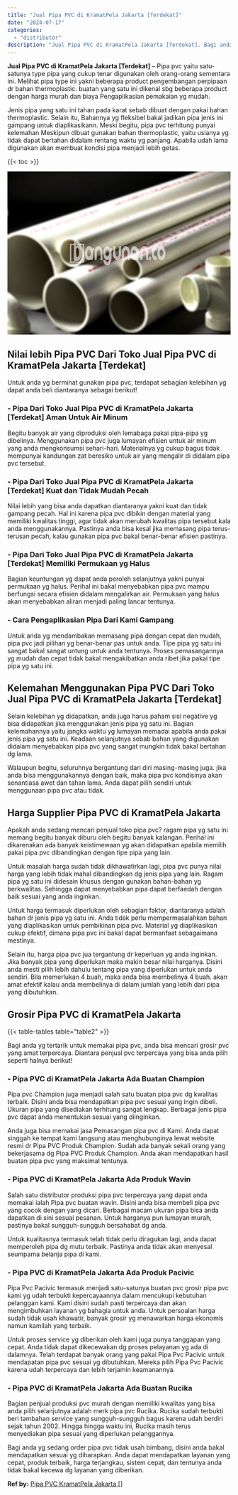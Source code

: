 ```yaml
---
title: "Jual Pipa PVC di KramatPela Jakarta [Terdekat]"
date: "2024-07-17"
categories: 
  - "distributor"
description: "Jual Pipa PVC di KramatPela Jakarta [Terdekat]. Bagi anda yg sedang order pipa pvc tidak usah bimbang, disini anda bakal mendapatkan sesuai yg diharapkan. An..."
---
```


**Jual Pipa PVC di KramatPela Jakarta \[Terdekat\]** – Pipa pvc yaitu satu-satunya type pipa yang cukup tenar digunakan oleh orang-orang sementara ini. Melihat pipa type ini yakni beberapa product pengembangan perpipaan dr bahan thermoplastic. buatan yang satu ini dikenal sbg beberapa product dengan harga murah dan biaya Pengaplikasian pemakaian yg mudah.

Jenis pipa yang satu ini tahan pada karat sebab dibuat dengan pakai bahan thermoplastic. Selain itu, Bahannya yg fleksibel bakal jadikan pipa jenis ini gampang untuk diaplikasikann. Meski begitu, pipa pvc terhitung punyai kelemahan Meskipun dibuat gunakan bahan thermoplastic, yaitu usianya yg tidak dapat bertahan didalam rentang waktu yg panjang. Apabila udah lama digunakan akan membuat kondisi pipa menjadi lebih getas.

{{< toc >}}

![Jual Pipa PVC di KramatPela Jakarta [Terdekat]](/images/jaul-pipa-pvc-24.png)

## Nilai lebih Pipa PVC Dari Toko Jual Pipa PVC di KramatPela Jakarta \[Terdekat\]

Untuk anda yg berminat gunakan pipa pvc, terdapat sebagian kelebihan yg dapat anda beli diantaranya sebagai berikut!

### \- Pipa Dari Toko Jual Pipa PVC di KramatPela Jakarta \[Terdekat\] Aman Untuk Air Minum

Begitu banyak air yang diproduksi oleh lemabaga pakai pipa-pipa yg dibelinya. Menggunakan pipa pvc juga lumayan efisien untuk air minum yang anda mengkonsumsi sehari-hari. Materialnya yg cukup bagus tidak mempunyai kandungan zat beresiko untuk air yang mengalir di didalam pipa pvc tersebut.

### \- Pipa Dari Toko Jual Pipa PVC di KramatPela Jakarta \[Terdekat\] Kuat dan Tidak Mudah Pecah

Nilai lebih yang bisa anda dapatkan diantaranya yakni kuat dan tidak gampang pecah. Hal ini karena pipa pvc dibikin dengan material yang memiliki kwalitas tinggi, agar tidak akan merubah kwalitas pipa tersebut kala anda menggunakannya. Pastinya anda bisa kesal jika memasang pipa terus-terusan pecah, kalau gunakan pipa pvc bakal benar-benar efisien pastinya.

### \- Pipa Dari Toko Jual Pipa PVC di KramatPela Jakarta \[Terdekat\] Memiliki Permukaan yg Halus

Bagian keuntungan yg dapat anda peroleh selanjutnya yakni punyai permukaan yg halus. Perihal ini bakal menyebabkan pipa pvc mampu berfungsi secara efisien didalam mengalirkan air. Permukaan yang halus akan menyebabkan aliran menjadi paling lancar tentunya.

### \- Cara Pengaplikasian Pipa Dari Kami Gampang

Untuk anda yg mendambakan memasang pipa dengan cepat dan mudah, pipa pvc jadi pilihan yg benar-benar pas untuk anda. Tipe pipa yg satu ini sangat bakal sangat untung untuk anda tentunya. Proses pemasangannya yg mudah dan cepat tidak bakal mengakibatkan anda ribet jika pakai tipe pipa yg satu ini.

## Kelemahan Menggunakan Pipa PVC Dari Toko Jual Pipa PVC di KramatPela Jakarta \[Terdekat\]

Selain kelebihan yg didapatkan, anda juga harus paham sisi negative yg bisa didapatkan jika menggunakan jenis pipa yg satu ini. Bagian kelemahannya yaitu jangka waktu yg lumayan memadai apabila anda pakai jenis pipa yg satu ini. Keadaan selanjutnya sebab bahan yang digunakan didalam menyebabkan pipa pvc yang sangat mungkin tidak bakal bertahan dg lama.

Walaupun begitu, seluruhnya bergantung dari diri masing-masing juga. jika anda bisa menggunakannya dengan baik, maka pipa pvc kondisinya akan senantiasa awet dan tahan lama. Anda dapat pilih sendiri untuk menggunaan pipa pvc atau tidak.

## Harga Supplier Pipa PVC di KramatPela Jakarta

Apakah anda sedang mencari penjual toko pipa pvc? ragam pipa yg satu ini memang begitu banyak diburu oleh begitu banyak kalangan. Perihal ini dikarenakan ada banyak keistimewaan yg akan didapatkan apabila memilih pakai pipa pvc dibandingkan dengan tipe pipa yang lain.

Untuk masalah harga sudah tidak dikhawatirkan lagi, pipa pvc punya nilai harga yang lebih tidak mahal dibandingkan dg jenis pipa yang lain. Ragam pipa yg satu ini didesain khusus dengan gunakan bahan-bahan yg berkwalitas. Sehingga dapat menyebabkan pipa dapat berfaedah dengan baik sesuai yang anda inginkan.

Untuk harga termasuk diperlukan oleh sebagian faktor, diantaranya adalah bahan dr jenis pipa yg satu ini. Anda tidak perlu mempermasalahkan bahan yang diaplikasikan untuk pembikinan pipa pvc. Material yg diaplikasikan cukup efektif, dimana pipa pvc ini bakal dapat bermanfaat sebagaimana mestinya.

Selain itu, harga pipa pvc jua tergantung dr keperluan yg anda inginkan. Jika banyak pipa yang diperlukan maka makin besar nilai harganya. Disini anda mesti pilih lebih dahulu tentang pipa yang diperlukan untuk anda sendiri. Bila memerlukan 4 buah, maka anda bisa membelinya 4 buah. akan amat efektif kalau anda membelinya di dalam jumlah yang lebih dari pipa yang dibutuhkan.

## Grosir Pipa PVC di KramatPela Jakarta

{{< table-tables table="table2" >}}

Bagi anda yg tertarik untuk memakai pipa pvc, anda bisa mencari grosir pvc yang amat terpercaya. Diantara penjual pvc terpercaya yang bisa anda pilih seperti halnya berikut!

### \- Pipa PVC di KramatPela Jakarta Ada Buatan Champion

Pipa pvc Champion juga menjadi salah satu buatan pipa pvc dg kwalitas terbaik. Disini anda bisa mendapatkan pipa pvc sesuai yang ingin dibeli. Ukuran pipa yang disediakan terhitung sangat lengkap. Berbagai jenis pipa pvc dapat anda menentukan sesuai yang diinginkan.

Anda juga bisa memakai jasa Pemasangan pipa pvc di Kami. Anda dapat singgah ke tempat kami langsung atau menghubunginya lewat website resmi dr Pipa PVC Produk Champion. Sudah ada banyak sekali orang yang bekerjasama dg Pipa PVC Produk Champion. Anda akan mendapatkan hasil buatan pipa pvc yang maksimal tentunya.

### \- Pipa PVC di KramatPela Jakarta Ada Produk Wavin

Salah satu distributor produksi pipa pvc terpercaya yang dapat anda memakai ialah Pipa pvc buatan wavin. Disini anda bisa membeli pipa pvc yang cocok dengan yang dicari. Berbagai macam ukuran pipa bisa anda dapatkan di sini sesuai pesanan. Untuk harganya pun lumayan murah, pastinya bakal sungguh-sungguh bersahabat dg anda.

Untuk kualitasnya termasuk telah tidak perlu diragukan lagi, anda dapat memperoleh pipa dg mutu terbaik. Pastinya anda tidak akan menyesal seumpama belanja pipa di kami.

### \- Pipa PVC di KramatPela Jakarta Ada Produk Pacivic

Pipa Pvc Pacivic termasuk menjadi satu-satunya buatan pvc grosir pipa pvc kami yg udah terbukti kepercayaannya dalam mencukupi kebutuhan pelanggan kami. Kami disini sudah pasti terpercaya dan akan mengimbuhkan layanan yg bahagia untuk anda. Untuk persoalan harga sudah tidak usah khawatir, banyak grosir yg menawarkan harga ekonomis namun kamilah yang terbaik.

Untuk proses service yg diberikan oleh kami juga punya tanggapan yang cepat. Anda tidak dapat dikecewakan dg proses pelayanan yg ada di dalamnya. Telah terdapat banyak orang yang pakai Pipa Pvc Pacivic untuk mendapatan pipa pvc sesuai yg dibutuhkan. Mereka pilih Pipa Pvc Pacivic karena udah terpercaya dan lebih terjamin keamanannya.

### \- Pipa PVC di KramatPela Jakarta Ada Buatan Rucika

Bagian penjual produksi pvc murah dengan memiliki kwalitas yang bisa anda pilih selanjutnya adalah merk pipa pvc Rucika. Rucika sudah terbukti beri tambahan service yang sungguh-sungguh bagus karena udah berdiri sejak tahun 2002. Hingga hingga waktu ini, Rucika masih terus menyediakan pipa sesuai yang diperlukan pelanggannya.

Bagi anda yg sedang order pipa pvc tidak usah bimbang, disini anda bakal mendapatkan sesuai yg diharapkan. Anda dapat mendapatkan layanan yang cepat, produk terbaik, harga terjangkau, sistem cepat, dan tentunya anda tidak bakal kecewa dg layanan yang diberikan.

**Ref by:** [Pipa PVC KramatPela Jakarta []](https://id.wikipedia.org/wiki/Pipa)
